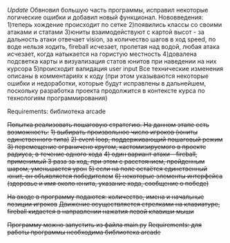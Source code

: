 *Update*
Обвновил большую часть программы, исправил некоторые логические ошибки и добавил новый функционал.
Нововведения:
1)теперь хождение происходит по сетке
2)появились классы со своими атаками и статами
3)юниты взаимодействуют с картой высот - за дальность атаки отвечает vision, за  количество шагов в ход speed, по воде нельзя ходить, fireball исчезает, пролетая над водой, любая атака исчезает, когда натыкается на гористую местность 
4)довалена подсветка карты и визуализация статов юнитов при наведении на них курсора
5)происходит валидация user input
Все технические изменения описаны в комментариях к коду (при этом указываются некоторые ошибки и недоработки, которые будут исправлены в дальнейшем, поскольку разработка проекта продолжится в контексте курса по технологиям программирования)

Requirements: библиотека arcade

~~Попытка реализовать пошаговую стратегию. На данном этапе есть возможность:~~
~~1) выбирать произвольное число игроков (юниты единственного типа)~~
~~2) event loop, поддерживающий пошаговый режим~~
~~3) перемещение ограничено кругом, кастомизируемого в проекте радиуса, в течение одного хода~~
~~4) один вариант атаки - fireball, применимый 3 раза за ход, при этом с расстоянием, пройденным шаром, уменьшается урон~~
~~5) если на поле остаётся единственный юнит, он объявляется победителем~~
~~6) некоторые элементы интерфейса (здоровье и имя около юнита, указание хода, сообщение о победе)~~

~~На входе в программу подаются: количество, имена и начальные позиции игроков~~
~~Движение осуществляется стрелками на клавиатуре, fireball кидается в направлении нажатия левой клавиши мыши~~

~~Программу можно запустить из файла main.py~~
~~Requirements: для работы программы необходима библиотека arcade~~
